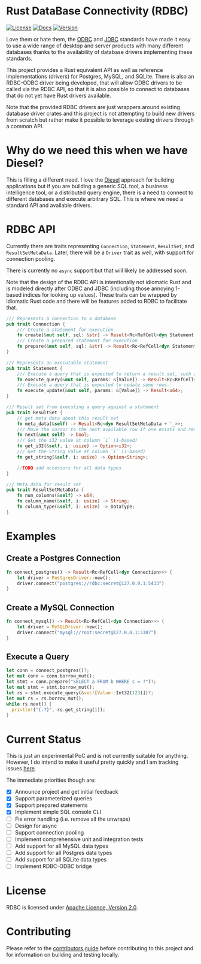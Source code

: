 
# Rust DataBase Connectivity (RDBC)

[![License](https://img.shields.io/badge/License-Apache%202.0-blue.svg)](https://opensource.org/licenses/Apache-2.0)
[![Docs](https://docs.rs/rdbc/badge.svg)](https://docs.rs/rdbc)
[![Version](https://img.shields.io/crates/v/rdbc.svg)](https://crates.io/crates/rdbc)

Love them or hate them, the [ODBC](https://en.wikipedia.org/wiki/Open_Database_Connectivity) and [JDBC](https://en.wikipedia.org/wiki/Java_Database_Connectivity) standards have made it easy to use a wide range of desktop and server products with many different databases thanks to the availability of database drivers implementing these standards.

This project provides a Rust equivalent API as well as reference implementations (drivers) for Postgres, MySQL, and SQLite. There is also an RDBC-ODBC driver being developed, that will allow ODBC drivers to be called via the RDBC API, so that it is also possible to connect to databases that do not yet have Rust drivers available.

Note that the provided RDBC drivers are just wrappers around existing database driver crates and this project is not attempting to build new drivers from scratch but rather make it possible to leverage existing drivers through a common API.

# Why do we need this when we have Diesel?

This is filling a different need. I love the [Diesel](https://diesel.rs/) approach for building applications but if you are building a generic SQL tool, a business intelligence tool, or a distributed query engine, there is a need to connect to different databases and execute arbitrary SQL. This is where we need a standard API and available drivers.

# RDBC API

Currently there are traits representing `Connection`, `Statement`, `ResultSet`, and `ResultSetMetaData`. Later, there will be a `Driver` trait as well, with support for connection pooling. 

There is currently no `async` support but that will likely be addressed soon.

Note that the design of the RDBC API is intentionally not idiomatic Rust and is modeled directly after ODBC and JDBC (including those annoying 1-based indices for looking up values). These traits can be wrapped by idiomatic Rust code and there will be features added to RDBC to facilitate that.

```rust
/// Represents a connection to a database
pub trait Connection {
    /// Create a statement for execution
    fn create(&mut self, sql: &str) -> Result<Rc<RefCell<dyn Statement + '_>>>;
    /// Create a prepared statement for execution
    fn prepare(&mut self, sql: &str) -> Result<Rc<RefCell<dyn Statement + '_>>>;
}

/// Represents an executable statement
pub trait Statement {
    /// Execute a query that is expected to return a result set, such as a `SELECT` statement
    fn execute_query(&mut self, params: &[Value]) -> Result<Rc<RefCell<dyn ResultSet + '_>>>;
    /// Execute a query that is expected to update some rows.
    fn execute_update(&mut self, params: &[Value]) -> Result<u64>;
}

/// Result set from executing a query against a statement
pub trait ResultSet {
    // get meta data about this result set
    fn meta_data(&self) -> Result<Rc<dyn ResultSetMetaData + '_>>;
    /// Move the cursor to the next available row if one exists and return true if it does
    fn next(&mut self) -> bool;
    /// Get the i32 value at column `i` (1-based)
    fn get_i32(&self, i: usize) -> Option<i32>;
    /// Get the String value at column `i` (1-based)
    fn get_string(&self, i: usize) -> Option<String>;

    //TODO add accessors for all data types
}

/// Meta data for result set
pub trait ResultSetMetaData {
    fn num_columns(&self) -> u64;
    fn column_name(&self, i: usize) -> String;
    fn column_type(&self, i: usize) -> DataType;
}
```

# Examples

## Create a Postgres Connection

```rust
fn connect_postgres() -> Result<Rc<RefCell<dyn Connection>>> {
    let driver = PostgresDriver::new();
    driver.connect("postgres://rdbc:secret@127.0.0.1:5433")
}
```

## Create a MySQL Connection

```rust
fn connect_mysql() -> Result<Rc<RefCell<dyn Connection>>> {
    let driver = MySQLDriver::new();
    driver.connect("mysql://root:secret@127.0.0.1:3307")
}
```

## Execute a Query

```rust
let conn = connect_postgres()?;
let mut conn = conn.borrow_mut();
let stmt = conn.prepare("SELECT a FROM b WHERE c = ?")?;
let mut stmt = stmt.borrow_mut();
let rs = stmt.execute_query(&vec![Value::Int32(123)])?;
let mut rs = rs.borrow_mut();
while rs.next() {
  println!("{:?}", rs.get_string(1));
}
```

# Current Status

This is just an experimental PoC and is not currently suitable for anything. However, I do intend to make it useful pretty quickly and I am tracking issues [here](https://github.com/andygrove/rdbc/issues).

The immediate priorities though are:

- [x] Announce project and get initial feedback
- [x] Support parameterized queries
- [x] Support prepared statements
- [x] Implement simple SQL console CLI
- [ ] Fix error handling (i.e. remove all the unwraps)
- [ ] Design for async
- [ ] Support connection pooling
- [ ] Implement comprehensive unit and integration tests
- [ ] Add support for all MySQL data types
- [ ] Add support for all Postgres data types
- [ ] Add support for all SQLite data types
- [ ] Implement RDBC-ODBC bridge

# License

RDBC is licensed under [Apache Licence, Version 2.0](/LICENSE).

# Contributing

Please refer to the [contributors guide](CONTRIBUTING.md) before contributing to this project and for information on building and testing locally.